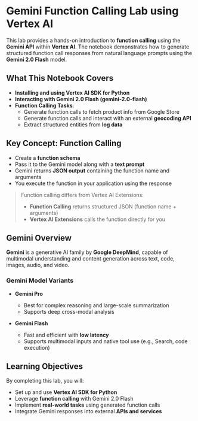 # Gemini Function Calling Lab using Vertex AI

This lab provides a hands-on introduction to **function calling** using the **Gemini API** within **Vertex AI**. The notebook demonstrates how to generate structured function call responses from natural language prompts using the **Gemini 2.0 Flash** model.

## What This Notebook Covers

- **Installing and using Vertex AI SDK for Python**
- **Interacting with Gemini 2.0 Flash (gemini-2.0-flash)**
- **Function Calling Tasks**:
  - Generate function calls to fetch product info from Google Store
  - Generate function calls and interact with an external **geocoding API**
  - Extract structured entities from **log data**

## Key Concept: Function Calling

- Create a **function schema**
- Pass it to the Gemini model along with a **text prompt**
- Gemini returns **JSON output** containing the function name and arguments
- You execute the function in your application using the response

> Function calling differs from Vertex AI Extensions:
>
> - **Function Calling** returns structured JSON (function name + arguments)
> - **Vertex AI Extensions** calls the function directly for you

## Gemini Overview

**Gemini** is a generative AI family by **Google DeepMind**, capable of multimodal understanding and content generation across text, code, images, audio, and video.

### Gemini Model Variants

- **Gemini Pro**

  - Best for complex reasoning and large-scale summarization
  - Supports deep cross-modal analysis

- **Gemini Flash**
  - Fast and efficient with **low latency**
  - Supports multimodal inputs and native tool use (e.g., Search, code execution)

## Learning Objectives

By completing this lab, you will:

- Set up and use **Vertex AI SDK for Python**
- Leverage **function calling** with Gemini 2.0 Flash
- Implement **real-world tasks** using generated function calls
- Integrate Gemini responses into external **APIs and services**
